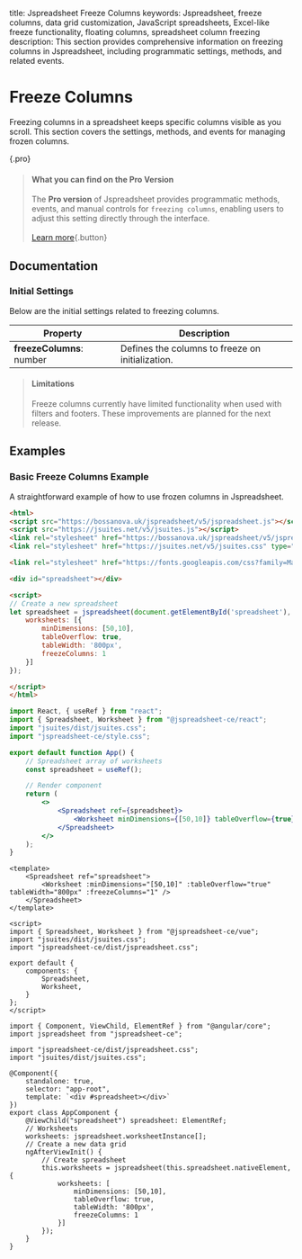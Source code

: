 title: Jspreadsheet Freeze Columns
keywords: Jspreadsheet, freeze columns, data grid customization, JavaScript spreadsheets, Excel-like freeze functionality, floating columns, spreadsheet column freezing
description: This section provides comprehensive information on freezing columns in Jspreadsheet, including programmatic settings, methods, and related events.

# Freeze Columns

Freezing columns in a spreadsheet keeps specific columns visible as you scroll. This section covers the settings, methods, and events for managing frozen columns. 

{.pro}
> #### What you can find on the Pro Version
> 
> The **Pro version** of Jspreadsheet provides programmatic methods, events, and manual controls for `freezing columns`, enabling users to adjust this setting directly through the interface.    
> \
> [Learn more](https://jspreadsheet.com/docs/freeze-columns){.button}

## Documentation

### Initial Settings

Below are the initial settings related to freezing columns.

| Property                   | Description                                       |
|----------------------------|---------------------------------------------------|
| **freezeColumns**: number  | Defines the columns to freeze on initialization.  |


> #### Limitations
> Freeze columns currently have limited functionality when used with filters and footers. These improvements are planned for the next release.

## Examples

### Basic Freeze Columns Example

A straightforward example of how to use frozen columns in Jspreadsheet.

```html
<html>
<script src="https://bossanova.uk/jspreadsheet/v5/jspreadsheet.js"></script>
<script src="https://jsuites.net/v5/jsuites.js"></script>
<link rel="stylesheet" href="https://bossanova.uk/jspreadsheet/v5/jspreadsheet.css" type="text/css" />
<link rel="stylesheet" href="https://jsuites.net/v5/jsuites.css" type="text/css" />

<link rel="stylesheet" href="https://fonts.googleapis.com/css?family=Material+Icons" />

<div id="spreadsheet"></div>

<script>
// Create a new spreadsheet
let spreadsheet = jspreadsheet(document.getElementById('spreadsheet'), {
    worksheets: [{
        minDimensions: [50,10],
        tableOverflow: true,
        tableWidth: '800px',
        freezeColumns: 1
    }]
});

</script>
</html>
```
```jsx
import React, { useRef } from "react";
import { Spreadsheet, Worksheet } from "@jspreadsheet-ce/react";
import "jsuites/dist/jsuites.css";
import "jspreadsheet-ce/style.css";

export default function App() {
    // Spreadsheet array of worksheets
    const spreadsheet = useRef();

    // Render component
    return (
        <>
            <Spreadsheet ref={spreadsheet}>
                <Worksheet minDimensions={[50,10]} tableOverflow={true} tableWidth={"800px"} freezeColumns={1} />
            </Spreadsheet>
        </>
    );
}
```
```vue
<template>
    <Spreadsheet ref="spreadsheet">
        <Worksheet :minDimensions="[50,10]" :tableOverflow="true" tableWidth="800px" :freezeColumns="1" />
    </Spreadsheet>
</template>

<script>
import { Spreadsheet, Worksheet } from "@jspreadsheet-ce/vue";
import "jsuites/dist/jsuites.css";
import "jspreadsheet-ce/dist/jspreadsheet.css";

export default {
    components: {
        Spreadsheet,
        Worksheet,
    }
};
</script>

```
```angularjs
import { Component, ViewChild, ElementRef } from "@angular/core";
import jspreadsheet from "jspreadsheet-ce";

import "jspreadsheet-ce/dist/jspreadsheet.css";
import "jsuites/dist/jsuites.css";

@Component({
    standalone: true,
    selector: "app-root",
    template: `<div #spreadsheet></div>`
})
export class AppComponent {
    @ViewChild("spreadsheet") spreadsheet: ElementRef;
    // Worksheets
    worksheets: jspreadsheet.worksheetInstance[];
    // Create a new data grid
    ngAfterViewInit() {
        // Create spreadsheet
        this.worksheets = jspreadsheet(this.spreadsheet.nativeElement, {
            worksheets: [
                minDimensions: [50,10],
                tableOverflow: true,
                tableWidth: '800px',
                freezeColumns: 1
            }]
        });
    }
}
```
